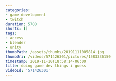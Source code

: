 ```yaml
---
categories:
- game development
- twitch
duration: 5708
shorts: []
tags:
- access
- blender
- unity
thumbPath: /assets/thumbs/20191111005814.jpg
thumbUri: /videos/571426301/pictures/1583336150
timestamp: 2019-11-10T18:58:14-06:00
title: doing game dev things i guess
videoId: '571426301'
---
```

